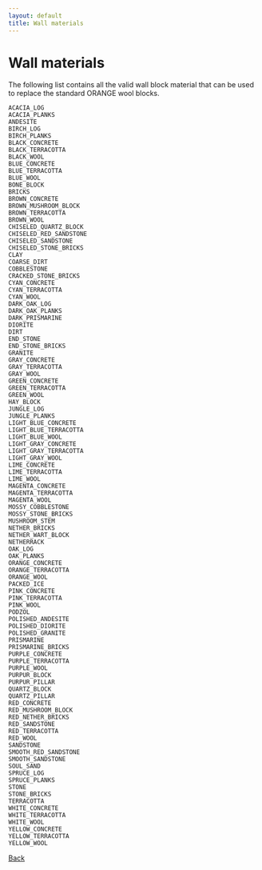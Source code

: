 ```yaml
---
layout: default
title: Wall materials
---
```


# Wall materials

The following list contains all the valid wall block material that can be used to replace the standard ORANGE wool blocks.

    ACACIA_LOG
    ACACIA_PLANKS
    ANDESITE
    BIRCH_LOG
    BIRCH_PLANKS
    BLACK_CONCRETE
    BLACK_TERRACOTTA
    BLACK_WOOL
    BLUE_CONCRETE
    BLUE_TERRACOTTA
    BLUE_WOOL
    BONE_BLOCK
    BRICKS
    BROWN_CONCRETE
    BROWN_MUSHROOM_BLOCK
    BROWN_TERRACOTTA
    BROWN_WOOL
    CHISELED_QUARTZ_BLOCK
    CHISELED_RED_SANDSTONE
    CHISELED_SANDSTONE
    CHISELED_STONE_BRICKS
    CLAY
    COARSE_DIRT
    COBBLESTONE
    CRACKED_STONE_BRICKS
    CYAN_CONCRETE
    CYAN_TERRACOTTA
    CYAN_WOOL
    DARK_OAK_LOG
    DARK_OAK_PLANKS
    DARK_PRISMARINE
    DIORITE
    DIRT
    END_STONE
    END_STONE_BRICKS
    GRANITE
    GRAY_CONCRETE
    GRAY_TERRACOTTA
    GRAY_WOOL
    GREEN_CONCRETE
    GREEN_TERRACOTTA
    GREEN_WOOL
    HAY_BLOCK
    JUNGLE_LOG
    JUNGLE_PLANKS
    LIGHT_BLUE_CONCRETE
    LIGHT_BLUE_TERRACOTTA
    LIGHT_BLUE_WOOL
    LIGHT_GRAY_CONCRETE
    LIGHT_GRAY_TERRACOTTA
    LIGHT_GRAY_WOOL
    LIME_CONCRETE
    LIME_TERRACOTTA
    LIME_WOOL
    MAGENTA_CONCRETE
    MAGENTA_TERRACOTTA
    MAGENTA_WOOL
    MOSSY_COBBLESTONE
    MOSSY_STONE_BRICKS
    MUSHROOM_STEM
    NETHER_BRICKS
    NETHER_WART_BLOCK
    NETHERRACK
    OAK_LOG
    OAK_PLANKS
    ORANGE_CONCRETE
    ORANGE_TERRACOTTA
    ORANGE_WOOL
    PACKED_ICE
    PINK_CONCRETE
    PINK_TERRACOTTA
    PINK_WOOL
    PODZOL
    POLISHED_ANDESITE
    POLISHED_DIORITE
    POLISHED_GRANITE
    PRISMARINE
    PRISMARINE_BRICKS
    PURPLE_CONCRETE
    PURPLE_TERRACOTTA
    PURPLE_WOOL
    PURPUR_BLOCK
    PURPUR_PILLAR
    QUARTZ_BLOCK
    QUARTZ_PILLAR
    RED_CONCRETE
    RED_MUSHROOM_BLOCK
    RED_NETHER_BRICKS
    RED_SANDSTONE
    RED_TERRACOTTA
    RED_WOOL
    SANDSTONE
    SMOOTH_RED_SANDSTONE
    SMOOTH_SANDSTONE
    SOUL_SAND
    SPRUCE_LOG
    SPRUCE_PLANKS
    STONE
    STONE_BRICKS
    TERRACOTTA
    WHITE_CONCRETE
    WHITE_TERRACOTTA
    WHITE_WOOL
    YELLOW_CONCRETE
    YELLOW_TERRACOTTA
    YELLOW_WOOL

[Back](javascript:history.back();)

